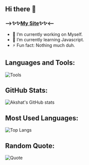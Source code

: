 ## Hi there 👋

### -->✨✨[My Site](https://saujix.github.io)✨✨<--

- 🔭 I’m currently working on Myself.
- 🌱 I’m currently learning Javascript.
- ⚡ Fun fact: Nothing much duh.

## Languages and Tools:
![Tools](https://img.shields.io/badge/Tool-Example-blue)

## GitHub Stats:
![Akshat's GitHub stats](https://github-readme-stats.vercel.app/api?username=saujix&show_icons=true&theme=radical)

## Most Used Languages:
![Top Langs](https://github-readme-stats.vercel.app/api/top-langs/?username=saujix&layout=compact)

## Random Quote:
![Quote](https://quotes-github-readme.vercel.app/api?type=horizontal)


